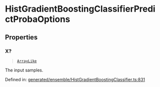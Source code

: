 # HistGradientBoostingClassifierPredictProbaOptions

## Properties

### X?

> [`ArrayLike`](../types/ArrayLike.md)

The input samples.

Defined in:  [generated/ensemble/HistGradientBoostingClassifier.ts:831](https://github.com/transitive-bullshit/scikit-learn-ts/blob/92ab806/packages/sklearn/src/generated/ensemble/HistGradientBoostingClassifier.ts#L831)
